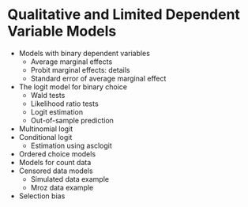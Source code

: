 # Qualitative and Limited Dependent Variable Models

- Models with binary dependent variables
  - Average marginal effects
  - Probit marginal effects: details
  - Standard error of average marginal effect
- The logit model for binary choice
  - Wald tests
  - Likelihood ratio tests
  - Logit estimation
  - Out-of-sample prediction
- Multinomial logit
- Conditional logit
  - Estimation using asclogit
- Ordered choice models
- Models for count data
- Censored data models
  - Simulated data example
  - Mroz data example
- Selection bias


